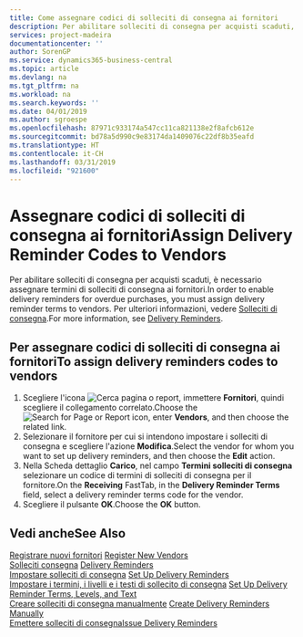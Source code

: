 ```yaml
---
title: Come assegnare codici di solleciti di consegna ai fornitori
description: Per abilitare solleciti di consegna per acquisti scaduti, è necessario assegnare termini di solleciti di consegna ai fornitori.
services: project-madeira
documentationcenter: ''
author: SorenGP
ms.service: dynamics365-business-central
ms.topic: article
ms.devlang: na
ms.tgt_pltfrm: na
ms.workload: na
ms.search.keywords: ''
ms.date: 04/01/2019
ms.author: sgroespe
ms.openlocfilehash: 87971c933174a547cc11ca821138e2f8afcb612e
ms.sourcegitcommit: bd78a5d990c9e83174da1409076c22df8b35eafd
ms.translationtype: HT
ms.contentlocale: it-CH
ms.lasthandoff: 03/31/2019
ms.locfileid: "921600"
---
```

# <a name="assign-delivery-reminder-codes-to-vendors"></a><span data-ttu-id="2ba3b-103">Assegnare codici di solleciti di consegna ai fornitori</span><span class="sxs-lookup"><span data-stu-id="2ba3b-103">Assign Delivery Reminder Codes to Vendors</span></span>
<span data-ttu-id="2ba3b-104">Per abilitare solleciti di consegna per acquisti scaduti, è necessario assegnare termini di solleciti di consegna ai fornitori.</span><span class="sxs-lookup"><span data-stu-id="2ba3b-104">In order to enable delivery reminders for overdue purchases, you must assign delivery reminder terms to vendors.</span></span> <span data-ttu-id="2ba3b-105">Per ulteriori informazioni, vedere [Solleciti di consegna](delivery-reminders.md).</span><span class="sxs-lookup"><span data-stu-id="2ba3b-105">For more information, see [Delivery Reminders](delivery-reminders.md).</span></span>  

## <a name="to-assign-delivery-reminders-codes-to-vendors"></a><span data-ttu-id="2ba3b-106">Per assegnare codici di solleciti di consegna ai fornitori</span><span class="sxs-lookup"><span data-stu-id="2ba3b-106">To assign delivery reminders codes to vendors</span></span>  

1.  <span data-ttu-id="2ba3b-107">Scegliere l'icona ![Cerca pagina o report](../../media/ui-search/search_small.png "icona Cerca pagina o report"), immettere **Fornitori**, quindi scegliere il collegamento correlato.</span><span class="sxs-lookup"><span data-stu-id="2ba3b-107">Choose the ![Search for Page or Report](../../media/ui-search/search_small.png "Search for Page or Report icon") icon, enter **Vendors**, and then choose the related link.</span></span>  
2.  <span data-ttu-id="2ba3b-108">Selezionare il fornitore per cui si intendono impostare i solleciti di consegna e scegliere l'azione **Modifica**.</span><span class="sxs-lookup"><span data-stu-id="2ba3b-108">Select the vendor for whom you want to set up delivery reminders, and then choose the **Edit** action.</span></span>  
3.  <span data-ttu-id="2ba3b-109">Nella Scheda dettaglio **Carico**, nel campo **Termini solleciti di consegna** selezionare un codice di termini di solleciti di consegna per il fornitore.</span><span class="sxs-lookup"><span data-stu-id="2ba3b-109">On the **Receiving** FastTab, in the **Delivery Reminder Terms** field, select a delivery reminder terms code for the vendor.</span></span>  
4.  <span data-ttu-id="2ba3b-110">Scegliere il pulsante **OK**.</span><span class="sxs-lookup"><span data-stu-id="2ba3b-110">Choose the **OK** button.</span></span>  

## <a name="see-also"></a><span data-ttu-id="2ba3b-111">Vedi anche</span><span class="sxs-lookup"><span data-stu-id="2ba3b-111">See Also</span></span>  
 <span data-ttu-id="2ba3b-112">[Registrare nuovi fornitori](../../purchasing-how-register-new-vendors.md) </span><span class="sxs-lookup"><span data-stu-id="2ba3b-112">[Register New Vendors](../../purchasing-how-register-new-vendors.md) </span></span>  
 <span data-ttu-id="2ba3b-113">[Solleciti consegna](delivery-reminders.md) </span><span class="sxs-lookup"><span data-stu-id="2ba3b-113">[Delivery Reminders](delivery-reminders.md) </span></span>  
 <span data-ttu-id="2ba3b-114">[Impostare solleciti di consegna](how-to-set-up-delivery-reminders.md) </span><span class="sxs-lookup"><span data-stu-id="2ba3b-114">[Set Up Delivery Reminders](how-to-set-up-delivery-reminders.md) </span></span>  
 <span data-ttu-id="2ba3b-115">[Impostare i termini, i livelli e i testi di sollecito di consegna](how-to-set-up-delivery-reminder-terms-levels-and-text.md) </span><span class="sxs-lookup"><span data-stu-id="2ba3b-115">[Set Up Delivery Reminder Terms, Levels, and Text](how-to-set-up-delivery-reminder-terms-levels-and-text.md) </span></span>  
 <span data-ttu-id="2ba3b-116">[Creare solleciti di consegna manualmente](how-to-create-delivery-reminders-manually.md) </span><span class="sxs-lookup"><span data-stu-id="2ba3b-116">[Create Delivery Reminders Manually](how-to-create-delivery-reminders-manually.md) </span></span>  
 [<span data-ttu-id="2ba3b-117">Emettere solleciti di consegna</span><span class="sxs-lookup"><span data-stu-id="2ba3b-117">Issue Delivery Reminders</span></span>](how-to-issue-delivery-reminders.md)

